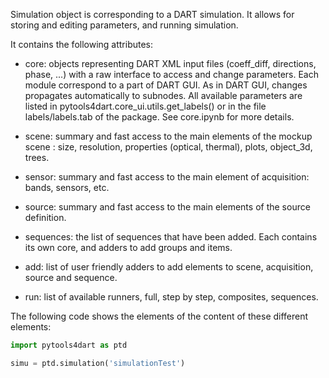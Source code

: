 Simulation object is corresponding to a DART simulation.
It allows for storing
and editing parameters, and running simulation.

It contains the following
attributes:
  - core: objects representing DART XML input files (coeff_diff,
directions, phase, ...) with a raw interface to access and change parameters.
Each module correspond to a part of DART GUI. As in DART GUI, changes propagates
automatically to subnodes. All available parameters are listed in
pytools4dart.core_ui.utils.get_labels() or in the file labels/labels.tab of the
package. See core.ipynb for more details.

  - scene: summary and fast access to
the main elements of the mockup scene : size, resolution, properties (optical,
thermal), plots, object_3d, trees.

  - sensor: summary and fast access to the
main element of acquisition: bands, sensors, etc.

  - source: summary and fast
access to the main elements of the source definition.

  - sequences: the list
of sequences that have been added. Each contains its own core, and adders to add
groups and items.

  - add: list of user friendly adders to add elements to
scene, acquisition, source and sequence.

  - run: list of available runners,
full, step by step, composites, sequences.

The following code shows the elements of the content of these different elements:

```python
import pytools4dart as ptd

simu = ptd.simulation('simulationTest')

```
